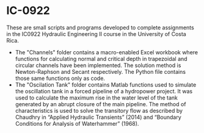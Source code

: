 # IC-0922
These are small scripts and programs developed to complete assignments in the IC0922 Hydraulic Engineering II course in the University of Costa Rica.

* The "Channels" folder contains a macro-enabled Excel workbook where functions for calculating normal and critical depth in trapezoidal and circular channels have been implemented. The solution method is Newton-Raphson and Secant respectively. The Python file contains those same functions only as code.
* The "Oscilation Tank" folder contains Matlab functions used to simulate the oscillation tank in a forced pipeline of a hydropower project. It was used to calculate the maximum rise in the water level of the tank generated by an abrupt closure of the main pipeline. The method of characteristics is used to solve the transitory flow as described by Chaudhry in “Applied Hydraulic Transients” (2014) and “Boundary Conditions for Analysis of Waterhammer” (1968).
